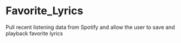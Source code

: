 # Favorite_Lyrics
Pull recent listening data from Spotify and allow the user to save and playback favorite lyrics
